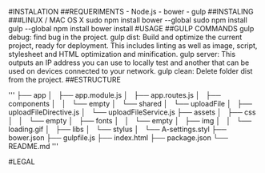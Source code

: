 #INSTALATION
##REQUERIMENTS
	- Node.js
	- bower
	- gulp
##INSTALING
###LINUX / MAC OS X
	sudo npm install bower --global
	sudo npm install gulp  --global
	npm   install
	bower install
#USAGE
##GULP COMMANDS
gulp debug: find bug in the project.
gulp dist:  Build and optimize the current project, ready for deployment. This includes linting as well as image, script, stylesheet and HTML optimization and minification. 
gulp server: This outputs an IP address you can use to locally test and another that can be used on devices connected to your network.
gulp clean: Delete folder dist from the project.
##ESTRUCTURE

'''
├── app
│   ├── app.module.js
│   ├── app.routes.js
│   ├── components
│   │   └── empty
│   └── shared
│       └── uploadFile
│           ├── uploadFileDirective.js
│           └── uploadFileService.js
├── assets
│   ├── css
│   │   └── empty
│   ├── fonts
│   │   └── empty
│   ├── img
│   │   └── loading.gif
│   ├── libs
│   └── stylus
│       └── A-settings.styl
├── bower.json
├── gulpfile.js
├── index.html
├── package.json
└── README.md
'''

#LEGAL
